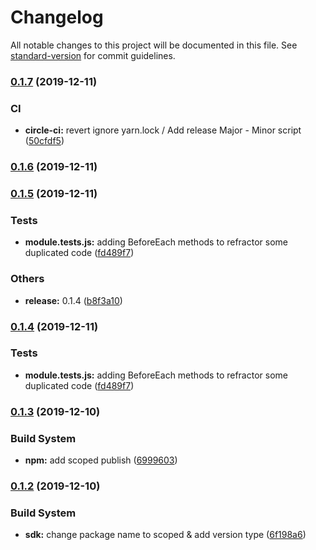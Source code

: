 # Changelog

All notable changes to this project will be documented in this file. See [standard-version](https://github.com/conventional-changelog/standard-version) for commit guidelines.

### [0.1.7](https://github.com/Stun3R/nuxt-strapi-sdk/compare/v0.1.6...v0.1.7) (2019-12-11)


### CI

* **circle-ci:** revert ignore yarn.lock / Add release Major - Minor script ([50cfdf5](https://github.com/Stun3R/nuxt-strapi-sdk/commit/50cfdf5b33b47b4213218d23576bf2cda2e77f4a))

### [0.1.6](https://github.com/Stun3R/nuxt-strapi-sdk/compare/v0.1.5...v0.1.6) (2019-12-11)

### [0.1.5](https://github.com/Stun3R/nuxt-strapi-sdk/compare/v0.1.3...v0.1.5) (2019-12-11)


### Tests

* **module.tests.js:** adding BeforeEach methods to refractor some duplicated code ([fd489f7](https://github.com/Stun3R/nuxt-strapi-sdk/commit/fd489f71b839d7a92056e618fa5d77bd7dd69360))


### Others

* **release:** 0.1.4 ([b8f3a10](https://github.com/Stun3R/nuxt-strapi-sdk/commit/b8f3a1077f433e4babd98518214ba83a6d96bc80))

### [0.1.4](https://github.com/Stun3R/nuxt-strapi-sdk/compare/v0.1.3...v0.1.4) (2019-12-11)


### Tests

* **module.tests.js:** adding BeforeEach methods to refractor some duplicated code ([fd489f7](https://github.com/Stun3R/nuxt-strapi-sdk/commit/fd489f71b839d7a92056e618fa5d77bd7dd69360))

### [0.1.3](https://github.com/Stun3R/nuxt-strapi-sdk/compare/v0.1.2...v0.1.3) (2019-12-10)


### Build System

* **npm:** add scoped publish ([6999603](https://github.com/Stun3R/nuxt-strapi-sdk/commit/699960343ab4534417f7b2c2178c23144021a57c))

### [0.1.2](https://github.com/Stun3R/nuxt-strapi-sdk/compare/v0.1.1...v0.1.2) (2019-12-10)


### Build System

* **sdk:** change package name to scoped & add version type ([6f198a6](https://github.com/Stun3R/nuxt-strapi-sdk/commit/6f198a66fb1c3f816328f3581d17555d09fddbcb))
